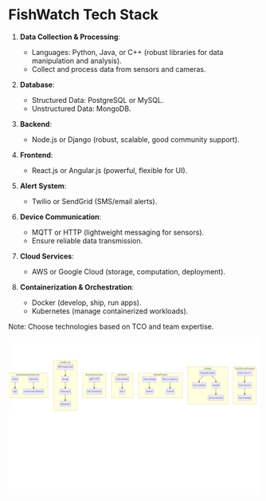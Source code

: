 # FishWatch Tech Stack

1. **Data Collection & Processing**:
   - Languages: Python, Java, or C++ (robust libraries for data manipulation and analysis).
   - Collect and process data from sensors and cameras.

2. **Database**:
   - Structured Data: PostgreSQL or MySQL.
   - Unstructured Data: MongoDB.

3. **Backend**:
   - Node.js or Django (robust, scalable, good community support).

4. **Frontend**:
   - React.js or Angular.js (powerful, flexible for UI).

5. **Alert System**:
   - Twilio or SendGrid (SMS/email alerts).

6. **Device Communication**:
   - MQTT or HTTP (lightweight messaging for sensors).
   - Ensure reliable data transmission.

7. **Cloud Services**:
   - AWS or Google Cloud (storage, computation, deployment).

8. **Containerization & Orchestration**:
   - Docker (develop, ship, run apps).
   - Kubernetes (manage containerized workloads).

Note: Choose technologies based on TCO and team expertise.

![Technical Stack](../artifacts/TechnicalStack.png)